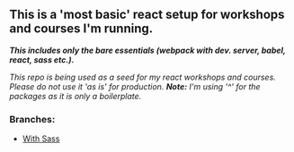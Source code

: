 ## This is a 'most basic' react setup for workshops and courses I'm running.
___This includes only the bare essentials  (webpack with dev. server, babel, react, sass etc.).___

_This repo is being used as a seed for my react workshops and courses. Please do not use it 'as is' for production.
__Note:__ I'm using '^' for the packages as it is only a boilerplate._

### Branches:
* [With Sass](https://github.com/hagai-reuveni/most-basic-react-boilerplate/tree/add-sass)
